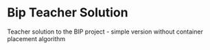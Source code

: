 # Bip Teacher Solution

Teacher solution to the BIP project - simple version without container placement algorithm